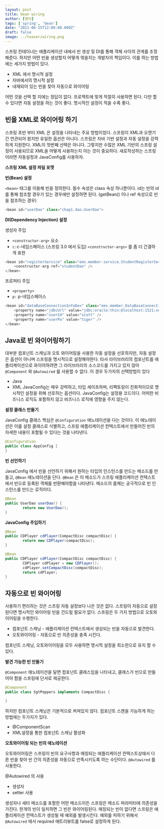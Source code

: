 ```yaml
---
layout: post  
title: bean wiring
author: [영이]
tags: ['spring', 'bean']
date: "2021-06-25T12:00:00.000Z"
draft: false
image: ../teaser/wiring.png
---
```


스프링 컨테이너는 애플리케이션 내에서 빈 생성 및 DI를 통해 객체 사이의 관계를 조정 해준다. 하지만 어떤 빈을 생성할지 어떻게 엮을지는 개발자의 책임이다. 이를 하는 방법에는 세가지 방법이 있다.

- XML 에서 명시적 설정
- 자바에서의 명시적 설정
- 내재되어 있는 빈을 찾아 자동으로 와이어링

어떤 것을 선택 할 지에는 정답이 없다. 프로젝트에 맞게 적절히 사용하면 된다. 다만 할 수 있다면 자동 설정을 하는 것이 좋다. 명시적인 설정이 적을 수록 좋다.

## 빈을 XML로 와이어링 하기

스프링 초반 부터 XML 은 설정을 나타내는 주요 방법이었다. 스프링이 XML과 오랜기간 연관되어 왔지만 유일한 옵션은 아니다. 스프링은 자바 기반 설정과 자동 설정을 강력하게 지원한다. XML이 첫번째 선택은 아니다. 그렇지만 수많은 XML 기반의 스프링 설정이 사용되므로 XML을 어떻게 사용하는지 아는 것이 중요하다. 새로작성하는 스프링이라면 자동설정과 JavaConfig를 사용하자.

**스프링 XML 설정 파일 포맷**

**빈(Bean) 설정**

`<bean>` 태그를 이용해 빈을 정의한다. 필수 속성은 class 속성 하나뿐이다. id는 빈의 id를 통해 참조할 경우가 있는 경우에만 설정하면 된다. (getBean() 이나 ref 속성으로 빈을 참조하는 경우)

```java
<bean id="userDao" class="chap1.dao.UserDao">
```

**DI(Dependency Injection) 설정**

생성자 주입

- `<constructor-arg>` 요소
- `c:`c-네임스페이스 (스프링 3.0 에서 도입) `<constructor-args>` 를 좀 더 간결하게 표현

```java
<bean id="registerService" class="ems.member.service.StudentRegisterService">
    <constructor-arg ref="studentDao" />
</bean>
```

프로퍼티 주입

- `<property>`
- `p:` p-네임스페이스

```java
<bean id="dataBaseConnectionInfoDev" class="ems.member.DataBaseConnectionInfo">
	<property name="jdbcUrl" value="jdbc:oracle:thin:@localhost:1521:xe" />
	<property name="userId" value="scott" />
	<property name="userPw" value="tiger" />
</bean>
```

## Java로 빈 와이어링하기
대부분 컴포넌트 스캐닝과 오토 와이어링을 사용한 자동 설정을 선호하지만, 자동 설정은 옵션이 아니며 스프링을 명시적으로 설정해야한다. 타사 라이브러리의 컴포넌트를 애플리케이션으로 와이어하려면 그 라이브러리의 소스코드를 가지고 있지 않아 `@Component` 와 `@Autowired` 를 사용할 수 없다. 
이 경우 두가자의 선택방법이 있다
- Java
- XML
JavaConfig는 매우 강력하고, 타입 세이프하며, 리팩토링이 친화적이므로 명시적인 설정을 위해 선호하는 옵션이다. JavaConfig는 설정용 코드이다. 어떠한 비즈니스 로직도 포함하지 않고 비즈니스 로직에 영향을 주지 않는다.

**설정 클래스 만들기**

JavaConfig 클래스 핵심은 `@Configuration` 애노테이션을 다는 것이다. 이 애노테이션은 이를 설정 클래스로 식별하고, 스프링 애플리케이션 컨텍스트에서 만들어진 빈의 자세한 내용이 포함될 수 있다는 것을 나타낸다.

```java
@Configuration
public class AppConfig {
}
```

**빈 선언하기**

JavaConfig 에서 빈을 선언하기 위해서 원하는 타입의 인스턴스를 만드는 메소드를 만들고, `@Bean` 애노테이션을 단다. `@Bean` 은 이 메소드가 스프링 애플리케이션 컨텍스트에서 빈으로 등록된 객체를 반환해야함을 나타낸다. 메소드의 몸체는 궁극적으로 빈 인스턴스를 만드는 로직이다.

```java
@Bean
public UserDao userDao() {
		return new UserDao();
}
```

**JavaConfig 주입하기**

```java
@Bean
public CDPlayer cdPlayer(CompactDisc compactDisc) {
		return new CDPlayer(compactDisc);
}
```

```java
@Bean
public CDPlayer cdPlayer(CompactDisc compactDisc) {
		CDPlayer cdPlayer = new CDPlayer();
		cdPlayer.setCompactDisc(compactDisc);
		return cdPlayer;
}
```

## 자동으로 빈 와이어링

사용하기 편리하는 것은 스프링 자동 설정보다 나은 것은 없다. 스프링이 자동으로 설정 된다면 명시적인 와이어링 빈을 건드릴 필요가 없다.
스프링은 두 가지 방법으로 오토와이어링을 수행한다.
- 컴포넌트 스캐닝 - 애플리케이션 컨텍스트에서 생성되는 빈을 자동으로 발견한다.
- 오토와이어링 - 자동으로 빈 의존성을 충족 시킨다.

컴포넌트 스캐닝, 오토와이어링을 모두 사용하면 명시적 설정을 최소한으로 유지 할 수 있다.

**발견 가능한 빈 만들기**

`@Component` 애노테이션을 달면 컴포넌트 클래스임을 나타내고, 클래스가 빈으로 만들어야 함을 스프링에 단서로 제공한다.

```java
@Component
public class SgtPeppers implements CompactDisc {

}
```

하지만 컴포넌트 스캐닝은 기본적으로 켜져있지 않다. 컴포넌트 스캔을 가능하게 하는 방법에는 두가지가 있다.

- @ComponentScan
- XML설정을 통한 컴포넌트 스캐닝 활성화

**오토와이어링 되는 빈의 애노테이션**

오토와이어링은 스프링이 빈의 요구사항과 매칭되는 애플리케이션 컨텍스트상에서 다른 빈을 찾아 빈 간의 의존성을 자동으로 만족시키도록 하는 수단이다. `@Autowired` 를 사용한다.

@Autowired 의 사용

- 생성자
- setter 사용

생성자나 세터 메소드를 포함한 어떤 메소드이든 스프링은 메소드 파라미터에 의존성을 가진다. 한개의 빈이 일치하면 그 빈은 와이어링된다. 매칭되는 빈이 없다면 스프링은 애플리케이션 컨텍스트가 생성될 때 예외를 발생시킨다.
예외를 피하기 위해서 `@Autowired` 에서 required 애트리뷰트를 false로 설정하게 된다.
